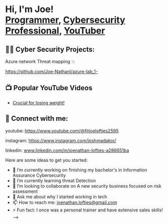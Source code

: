 <h1>Hi, I'm Joe! <br/><a href="https://www.linkedin.com/in/joenathan-lofties-a286651ba/">Programmer</a>, <a href="https://www.linkedin.com/in/joenathan-lofties-a286651ba/">Cybersecurity Professional</a>, <a href= "https://www.youtube.com/@fitjoelofties2595/videos">YouTuber</a></h1>

<h2>👨‍💻 Cyber Security Projects:</h2>

Azure network Threat mapping 💥

https://github.com/Joe-Nathanl/azure-lab_1-

<h2>📺 Popular YouTube Videos</h2>

- [Crucial for losing weight!](https://www.youtube.com/watch?v=dXBQxX_j-44)


<h2> 🤳 Connect with me:</h2>


youtube: https://www.youtube.com/@fitjoelofties2595

instagram: https://www.instagram.com/joshmadakor/

linkedin: www.linkedin.com/in/joenathan-lofties-a286651ba


Here are some ideas to get you started:

- 🔭 I’m currently working on finishing my bachelor's in Information Assurance Cybersecurity 
- 🌱 I’m currently learning threat Detection 
- 👯 I’m looking to collaborate on A new security business focused on risk assessment
- 💬 Ask me about why I started working in tech 
- 📫 How to reach me: joenathan.lofties@gmail.com
- ⚡ Fun fact: I once was a personal trainer and have extensive sales skills!
-->
